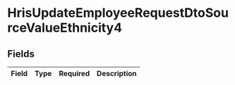 # HrisUpdateEmployeeRequestDtoSourceValueEthnicity4


## Fields

| Field       | Type        | Required    | Description |
| ----------- | ----------- | ----------- | ----------- |